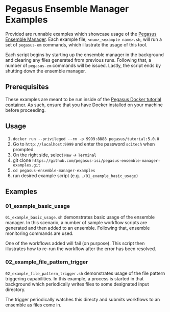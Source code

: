 # Pegasus Ensemble Manager Examples

Provided are runnable examples which showcase usage of the 
[Pegasus Ensemble Manager](https://pegasus.isi.edu/documentation/reference-guide/pegasus-service.html#ensemble-manager). Each example file, `<num>_<example name>.sh`, 
will run a set of  `pegasus-em` commands, which illustrate the usage of this tool. 

Each script begins by starting up the ensemble manager in the background and
clearing any files generated from previous runs. Following that, a number of
`pegasus-em` commands will be issued. Lastly, the script ends by shutting down
the ensemble manager.

## Prerequisites

These examples are meant to be run inside of the 
[Pegasus Docker tutorial container](https://pegasus.isi.edu/documentation/user-guide/tutorial.html).
As such, ensure that you have Docker installed on your machine before proceeding. 

## Usage

1. `docker run --privileged --rm -p 9999:8888 pegasus/tutorial:5.0.0`
2. Go to `http://localhost:9999` and enter the password `scitech` when prompted.
3. On the right side, select `New` -> `Terminal`
4. git clone `https://github.com/pegasus-isi/pegasus-ensemble-manager-examples.git`
5. `cd pegasus-ensemble-manager-examples`
6. run desired example script (e.g. `./01_example_basic_usage)`

## Examples

### 01_example_basic_usage

`01_example_basic_usage.sh` demonstrates basic usage of the ensemble manager. 
In this scenario, a number of sample workflow scripts are generated and then
added to an ensemble. Following that, ensemble monitoring commands are used.

One of the workflows added will fail (on purpose). This script then illustrates
how to re-run the workflow after the error has been resolved. 

### 02_example_file_pattern_trigger

`02_example_file_pattern_trigger.sh` demonstrates usage of the file pattern
triggering capabilities. In this example, a process is started in that background
which periodically writes files to some designated input directory. 

The trigger periodically watches this directy and submits workflows to an ensemble
as files come in.